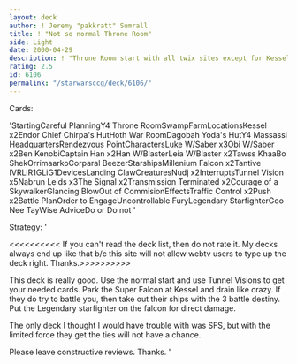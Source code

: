 ```yaml
---
layout: deck
author: ! Jeremy "pakkratt" Sumrall
title: ! "Not so normal Throne Room"
side: Light
date: 2000-04-29
description: ! "Throne Room start with all twix sites except for Kessel.  With the mains I can beat down and also get some good drains with Kessel."
rating: 2.5
id: 6106
permalink: "/starwarsccg/deck/6106/"
---
```

Cards: 

'StartingCareful PlanningY4 Throne RoomSwampFarmLocationsKessel x2Endor Chief Chirpa's HutHoth War RoomDagobah Yoda's HutY4 Massassi HeadquartersRendezvous PointCharactersLuke W/Saber x3Obi W/Saber x2Ben KenobiCaptain Han x2Han W/BlasterLeia W/Blaster x2Tawss KhaaBo ShekOrrimaarkoCorparal BeezerStarshipsMillenium Falcon x2Tantive IVRLiR1GLiG1DevicesLanding ClawCreaturesNudj x2InterruptsTunnel Vision x5Nabrun Leids x3The Signal x2Transmission Terminated x2Courage of a SkywalkerGlancing BlowOut of CommisionEffectsTraffic Control x2Push x2Battle PlanOrder to EngageUncontrollable FuryLegendary StarfighterGoo Nee TayWise AdviceDo or Do not '

Strategy: '


<<<<<<<<<<
If you can't read the deck list, then do not rate it.	My decks always end up like that b/c this site will not allow webtv users to type up the deck right.  Thanks.>>>>>>>>>>


This deck is really good.  Use the normal start and use Tunnel Visions to get your needed cards. Park the Super Falcon at Kessel and drain like crazy.	If they do try to battle you, then take out their ships with the 3 battle destiny.  Put the Legendary starfighter on the falcon for direct damage.

The only deck I thought I would have trouble with was SFS, but with the limited force they get the ties will not have a chance.

Please leave constructive reviews.  Thanks.  '
